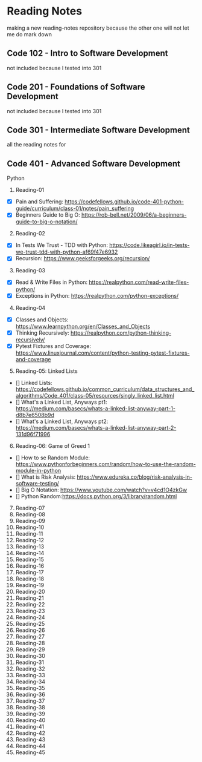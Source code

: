 # Reading Notes
making a new reading-notes repository because the other one will not let me do mark down 
## Code 102 - Intro to Software Development
  not included because I tested into 301
## Code 201 - Foundations of Software Development
  not included because I tested into 301
## Code 301 - Intermediate Software Development
  all the reading notes for 
## Code 401 - Advanced Software Development
  Python
  
  1. Reading-01
  - [x] Pain and Suffering: https://codefellows.github.io/code-401-python-guide/curriculum/class-01/notes/pain_suffering
  - [x] Beginners Guide to Big O: https://rob-bell.net/2009/06/a-beginners-guide-to-big-o-notation/
  2. Reading-02
  - [x] In Tests We Trust - TDD with Python: https://code.likeagirl.io/in-tests-we-trust-tdd-with-python-af69f47e6932
  - [x] Recursion: https://www.geeksforgeeks.org/recursion/
  3. Reading-03
  - [x] Read & Write Files in Python: https://realpython.com/read-write-files-python/
  - [x] Exceptions in Python: https://realpython.com/python-exceptions/
  4. Reading-04
  - [x] Classes and Objects: https://www.learnpython.org/en/Classes_and_Objects
  - [x] Thinking Recursively: https://realpython.com/python-thinking-recursively/
  - [x] Pytest Fixtures and Coverage: https://www.linuxjournal.com/content/python-testing-pytest-fixtures-and-coverage
  5. Reading-05: Linked Lists
  - [] Linked Lists: https://codefellows.github.io/common_curriculum/data_structures_and_algorithms/Code_401/class-05/resources/singly_linked_list.html
  - [] What's a Linked List, Anyways pt1: https://medium.com/basecs/whats-a-linked-list-anyway-part-1-d8b7e6508b9d
  - [] What's a Linked List, Anyways pt2: https://medium.com/basecs/whats-a-linked-list-anyway-part-2-131d96f71996
  6. Reading-06: Game of Greed 1
  - [] How to se Random Module: https://www.pythonforbeginners.com/random/how-to-use-the-random-module-in-python
  - [] What is Risk Analysis: https://www.edureka.co/blog/risk-analysis-in-software-testing/
  - [] Big O Notation: https://www.youtube.com/watch?v=v4cd1O4zkGw
  - [] Python Random:https://docs.python.org/3/library/random.html
  7. Reading-07
  8. Reading-08
  9. Reading-09
  10. Reading-10
  11. Reading-11
  12. Reading-12
  13. Reading-13
  14. Reading-14
  15. Reading-15
  16. Reading-16
  17. Reading-17
  18. Reading-18
  19. Reading-19
  20. Reading-20
  21. Reading-21
  22. Reading-22
  23. Reading-23
  24. Reading-24
  25. Reading-25
  26. Reading-26
  27. Reading-27
  28. Reading-28
  29. Reading-29
  30. Reading-30
  31. Reading-31
  32. Reading-32
  33. Reading-33
  34. Reading-34
  35. Reading-35
  36. Reading-36
  37. Reading-37
  38. Reading-38
  39. Reading-39
  40. Reading-40
  41. Reading-41
  42. Reading-42
  43. Reading-43
  44. Reading-44
  45. Reading-45
  
